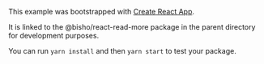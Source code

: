 This example was bootstrapped with [Create React App](https://github.com/facebook/create-react-app).

It is linked to the @bisho/react-read-more package in the parent directory for development purposes.

You can run `yarn install` and then `yarn start` to test your package.
